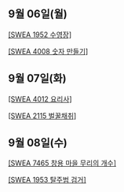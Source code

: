 ## 9월 06일(월)
   
[[SWEA 1952 수영장]](https://swexpertacademy.com/main/code/problem/problemDetail.do?contestProbId=AV5PpFQaAQMDFAUq)   
   
[[SWEA 4008 숫자 만들기]](https://swexpertacademy.com/main/code/problem/problemDetail.do?contestProbId=AWIeRZV6kBUDFAVH) 


## 9월 07일(화)
   
[[SWEA 4012 요리사]](https://swexpertacademy.com/main/code/problem/problemDetail.do?contestProbId=AWIeUtVakTMDFAVH)   
   
[[SWEA 2115 벌꿀채취]](https://swexpertacademy.com/main/code/problem/problemDetail.do?contestProbId=AV5V4A46AdIDFAWu) 

## 9월 08일(수)
   
[[SWEA 7465 창용 마을 무리의 개수]](https://swexpertacademy.com/main/code/problem/problemDetail.do?contestProbId=AWngfZVa9XwDFAQU)   
   
[[SWEA 1953 탈주범 검거]](https://swexpertacademy.com/main/code/problem/problemDetail.do?contestProbId=AV5PpLlKAQ4DFAUq) 

